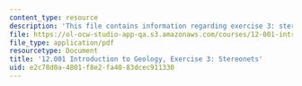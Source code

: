 ```yaml
---
content_type: resource
description: 'This file contains information regarding exercise 3: stereonets.'
file: https://ol-ocw-studio-app-qa.s3.amazonaws.com/courses/12-001-introduction-to-geology-fall-2013/e2c78d0a4801f8e2fa4083dcec911330_MIT12_001F13_Ex3_Stereonet.pdf
file_type: application/pdf
resourcetype: Document
title: '12.001 Introduction to Geology, Exercise 3: Stereonets'
uid: e2c78d0a-4801-f8e2-fa40-83dcec911330
---
```

